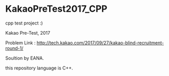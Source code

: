 # KakaoPreTest2017_CPP
cpp test project :)

Kakao Pre-Test, 2017

Problem Link : http://tech.kakao.com/2017/09/27/kakao-blind-recruitment-round-1/

Soultion by EANA.

this repository language is C++. 
